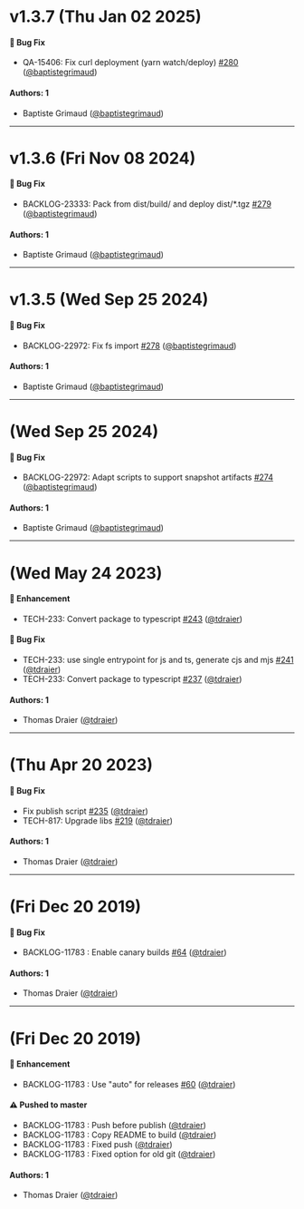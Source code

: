 # v1.3.7 (Thu Jan 02 2025)

#### 🐛 Bug Fix

- QA-15406: Fix curl deployment (yarn watch/deploy) [#280](https://github.com/Jahia/javascript-components/pull/280) ([@baptistegrimaud](https://github.com/baptistegrimaud))

#### Authors: 1

- Baptiste Grimaud ([@baptistegrimaud](https://github.com/baptistegrimaud))

---

# v1.3.6 (Fri Nov 08 2024)

#### 🐛 Bug Fix

- BACKLOG-23333: Pack from dist/build/ and deploy dist/*.tgz [#279](https://github.com/Jahia/javascript-components/pull/279) ([@baptistegrimaud](https://github.com/baptistegrimaud))

#### Authors: 1

- Baptiste Grimaud ([@baptistegrimaud](https://github.com/baptistegrimaud))

---

# v1.3.5 (Wed Sep 25 2024)

#### 🐛 Bug Fix

- BACKLOG-22972: Fix fs import [#278](https://github.com/Jahia/javascript-components/pull/278) ([@baptistegrimaud](https://github.com/baptistegrimaud))

#### Authors: 1

- Baptiste Grimaud ([@baptistegrimaud](https://github.com/baptistegrimaud))

---

# (Wed Sep 25 2024)

#### 🐛 Bug Fix

- BACKLOG-22972: Adapt scripts to support snapshot artifacts [#274](https://github.com/Jahia/javascript-components/pull/274) ([@baptistegrimaud](https://github.com/baptistegrimaud))

#### Authors: 1

- Baptiste Grimaud ([@baptistegrimaud](https://github.com/baptistegrimaud))

---

# (Wed May 24 2023)

#### 🚀 Enhancement

- TECH-233: Convert package to typescript [#243](https://github.com/Jahia/javascript-components/pull/243) ([@tdraier](https://github.com/tdraier))

#### 🐛 Bug Fix

- TECH-233: use single entrypoint for js and ts, generate cjs and mjs [#241](https://github.com/Jahia/javascript-components/pull/241) ([@tdraier](https://github.com/tdraier))
- TECH-233: Convert package to typescript [#237](https://github.com/Jahia/javascript-components/pull/237) ([@tdraier](https://github.com/tdraier))

#### Authors: 1

- Thomas Draier ([@tdraier](https://github.com/tdraier))

---

# (Thu Apr 20 2023)

#### 🐛 Bug Fix

- Fix publish script [#235](https://github.com/Jahia/javascript-components/pull/235) ([@tdraier](https://github.com/tdraier))
- TECH-817: Upgrade libs [#219](https://github.com/Jahia/javascript-components/pull/219) ([@tdraier](https://github.com/tdraier))

#### Authors: 1

- Thomas Draier ([@tdraier](https://github.com/tdraier))

---

# (Fri Dec 20 2019)

#### 🐛  Bug Fix

- BACKLOG-11783 : Enable canary builds [#64](https://github.com/Jahia/javascript-components/pull/64) ([@tdraier](https://github.com/tdraier))

#### Authors: 1

- Thomas Draier ([@tdraier](https://github.com/tdraier))

---

# (Fri Dec 20 2019)

#### 🚀  Enhancement

- BACKLOG-11783 : Use "auto" for releases [#60](https://github.com/Jahia/javascript-components/pull/60) ([@tdraier](https://github.com/tdraier))

#### ⚠️  Pushed to master

- BACKLOG-11783 : Push before publish  ([@tdraier](https://github.com/tdraier))
- BACKLOG-11783 : Copy README to build  ([@tdraier](https://github.com/tdraier))
- BACKLOG-11783 : Fixed push  ([@tdraier](https://github.com/tdraier))
- BACKLOG-11783 : Fixed option for old git  ([@tdraier](https://github.com/tdraier))

#### Authors: 1

- Thomas Draier ([@tdraier](https://github.com/tdraier))